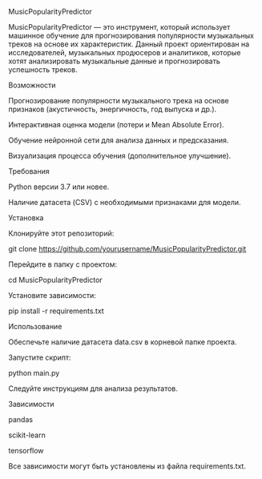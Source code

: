 MusicPopularityPredictor

MusicPopularityPredictor — это инструмент, который использует машинное обучение для прогнозирования популярности музыкальных треков на основе их характеристик. Данный проект ориентирован на исследователей, музыкальных продюсеров и аналитиков, которые хотят анализировать музыкальные данные и прогнозировать успешность треков.

Возможности

Прогнозирование популярности музыкального трека на основе признаков (акустичность, энергичность, год выпуска и др.).

Интерактивная оценка модели (потери и Mean Absolute Error).

Обучение нейронной сети для анализа данных и предсказания.

Визуализация процесса обучения (дополнительное улучшение).

Требования

Python версии 3.7 или новее.

Наличие датасета (CSV) с необходимыми признаками для модели.

Установка

Клонируйте этот репозиторий:

git clone https://github.com/yourusername/MusicPopularityPredictor.git

Перейдите в папку с проектом:

cd MusicPopularityPredictor

Установите зависимости:

pip install -r requirements.txt

Использование

Обеспечьте наличие датасета data.csv в корневой папке проекта.

Запустите скрипт:

python main.py

Следуйте инструкциям для анализа результатов.

Зависимости

pandas

scikit-learn

tensorflow

Все зависимости могут быть установлены из файла requirements.txt.

